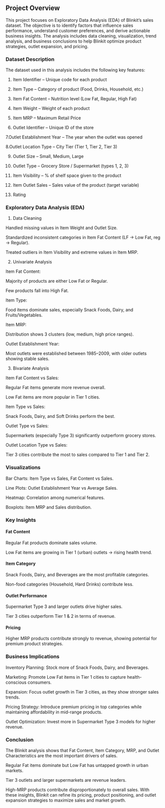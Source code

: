 ## Project Overview

This project focuses on Exploratory Data Analysis (EDA) of Blinkit’s sales dataset. The objective is to identify factors that influence sales performance, understand customer preferences, and derive actionable business insights. The analysis includes data cleaning, visualization, trend analysis, and business conclusions to help Blinkit optimize product strategies, outlet expansion, and pricing.

 ### Dataset Description

The dataset used in this analysis includes the following key features:

 1. Item Identifier – Unique code for each product

 2. Item Type – Category of product (Food, Drinks, Household, etc.)

 3. Item Fat Content – Nutrition level (Low Fat, Regular, High Fat)

 4. Item Weight – Weight of each product

 5. Item MRP – Maximum Retail Price

 6. Outlet Identifier – Unique ID of the store

 7.Outlet Establishment Year – The year when the outlet was opened

 8.Outlet Location Type – City Tier (Tier 1, Tier 2, Tier 3)

 9. Outlet Size – Small, Medium, Large

 10. Outlet Type – Grocery Store / Supermarket (types 1, 2, 3)
 
 11. Item Visibility – % of shelf space given to the product

 12. Item Outlet Sales – Sales value of the product (target variable)
 
 13. Rating

### Exploratory Data Analysis (EDA)
1. Data Cleaning

Handled missing values in Item Weight and Outlet Size.

Standardized inconsistent categories in Item Fat Content (LF → Low Fat, reg → Regular).

Treated outliers in Item Visibility and extreme values in Item MRP.

2. Univariate Analysis

Item Fat Content:

Majority of products are either Low Fat or Regular.

Few products fall into High Fat.

Item Type:

Food items dominate sales, especially Snack Foods, Dairy, and Fruits/Vegetables.

Item MRP:

Distribution shows 3 clusters (low, medium, high price ranges).

Outlet Establishment Year:

Most outlets were established between 1985–2009, with older outlets showing stable sales.

3. Bivariate Analysis

Item Fat Content vs Sales:

Regular Fat items generate more revenue overall.

Low Fat items are more popular in Tier 1 cities.

Item Type vs Sales:

Snack Foods, Dairy, and Soft Drinks perform the best.

Outlet Type vs Sales:

Supermarkets (especially Type 3) significantly outperform grocery stores.

Outlet Location Type vs Sales:

Tier 3 cities contribute the most to sales compared to Tier 1 and Tier 2.

### Visualizations

  Bar Charts: Item Type vs Sales, Fat Content vs Sales.

  Line Plots: Outlet Establishment Year vs Average Sales.

  Heatmap: Correlation among numerical features.

  Boxplots: Item MRP and Sales distribution.

### Key Insights

#### Fat Content

Regular Fat products dominate sales volume.

Low Fat items are growing in Tier 1 (urban) outlets → rising health trend.

#### Item Category

Snack Foods, Dairy, and Beverages are the most profitable categories.

Non-food categories (Household, Hard Drinks) contribute less.

#### Outlet Performance

Supermarket Type 3 and larger outlets drive higher sales.

Tier 3 cities outperform Tier 1 & 2 in terms of revenue.

#### Pricing

Higher MRP products contribute strongly to revenue, showing potential for premium product strategies.

### Business Implications

Inventory Planning: Stock more of Snack Foods, Dairy, and Beverages.

Marketing: Promote Low Fat items in Tier 1 cities to capture health-conscious consumers.

Expansion: Focus outlet growth in Tier 3 cities, as they show stronger sales trends.

Pricing Strategy: Introduce premium pricing in top categories while maintaining affordability in mid-range products.

Outlet Optimization: Invest more in Supermarket Type 3 models for higher revenue.

### Conclusion

The Blinkit analysis shows that Fat Content, Item Category, MRP, and Outlet Characteristics are the most important drivers of sales.

Regular Fat items dominate but Low Fat has untapped growth in urban markets.

Tier 3 outlets and larger supermarkets are revenue leaders.

High-MRP products contribute disproportionately to overall sales.
  With these insights, Blinkit can refine its pricing, product positioning, and outlet expansion strategies to maximize sales and market growth.
